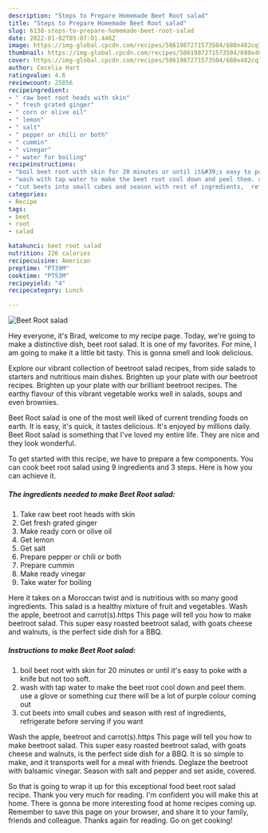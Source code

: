 ```yaml
---
description: "Steps to Prepare Homemade Beet Root salad"
title: "Steps to Prepare Homemade Beet Root salad"
slug: 6138-steps-to-prepare-homemade-beet-root-salad
date: 2022-01-02T05:07:01.446Z
image: https://img-global.cpcdn.com/recipes/5861987271573504/680x482cq70/beet-root-salad-recipe-main-photo.jpg
thumbnail: https://img-global.cpcdn.com/recipes/5861987271573504/680x482cq70/beet-root-salad-recipe-main-photo.jpg
cover: https://img-global.cpcdn.com/recipes/5861987271573504/680x482cq70/beet-root-salad-recipe-main-photo.jpg
author: Cecelia Hart
ratingvalue: 4.6
reviewcount: 25856
recipeingredient:
- " raw beet root heads with skin"
- " fresh grated ginger"
- " corn or olive oil"
- " lemon"
- " salt"
- " pepper or chili or both"
- " cummin"
- " vinegar"
- " water for boiling"
recipeinstructions:
- "boil beet root with skin for 20 minutes or until it&#39;s easy to poke with a knife but not too soft."
- "wash with tap water to make the beet root cool down and peel them. use a glove or something cuz there will be a lot of purple colour coming out"
- "cut beets into small cubes and season with rest of ingredients,  refrigerate before serving if you want"
categories:
- Recipe
tags:
- beet
- root
- salad

katakunci: beet root salad 
nutrition: 226 calories
recipecuisine: American
preptime: "PT39M"
cooktime: "PT53M"
recipeyield: "4"
recipecategory: Lunch

---
```



![Beet Root salad](https://img-global.cpcdn.com/recipes/5861987271573504/680x482cq70/beet-root-salad-recipe-main-photo.jpg)

Hey everyone, it's Brad, welcome to my recipe page. Today, we're going to make a distinctive dish, beet root salad. It is one of my favorites. For mine, I am going to make it a little bit tasty. This is gonna smell and look delicious.

Explore our vibrant collection of beetroot salad recipes, from side salads to starters and nutritious main dishes. Brighten up your plate with our beetroot recipes. Brighten up your plate with our brilliant beetroot recipes. The earthy flavour of this vibrant vegetable works well in salads, soups and even brownies.

Beet Root salad is one of the most well liked of current trending foods on earth. It is easy, it's quick, it tastes delicious. It's enjoyed by millions daily. Beet Root salad is something that I've loved my entire life. They are nice and they look wonderful.


To get started with this recipe, we have to prepare a few components. You can cook beet root salad using 9 ingredients and 3 steps. Here is how you can achieve it.

<!--inarticleads1-->

##### The ingredients needed to make Beet Root salad:

1. Take  raw beet root heads with skin
1. Get  fresh grated ginger
1. Make ready  corn or olive oil
1. Get  lemon
1. Get  salt
1. Prepare  pepper or chili or both
1. Prepare  cummin
1. Make ready  vinegar
1. Take  water for boiling


Here it takes on a Moroccan twist and is nutritious with so many good ingredients. This salad is a healthy mixture of fruit and vegetables. Wash the apple, beetroot and carrot(s).https This page will tell you how to make beetroot salad. This super easy roasted beetroot salad, with goats cheese and walnuts, is the perfect side dish for a BBQ. 

<!--inarticleads2-->

##### Instructions to make Beet Root salad:

1. boil beet root with skin for 20 minutes or until it&#39;s easy to poke with a knife but not too soft.
1. wash with tap water to make the beet root cool down and peel them. use a glove or something cuz there will be a lot of purple colour coming out
1. cut beets into small cubes and season with rest of ingredients,  refrigerate before serving if you want


Wash the apple, beetroot and carrot(s).https This page will tell you how to make beetroot salad. This super easy roasted beetroot salad, with goats cheese and walnuts, is the perfect side dish for a BBQ. It is so simple to make, and it transports well for a meal with friends. Deglaze the beetroot with balsamic vinegar. Season with salt and pepper and set aside, covered. 

So that is going to wrap it up for this exceptional food beet root salad recipe. Thank you very much for reading. I'm confident you will make this at home. There is gonna be more interesting food at home recipes coming up. Remember to save this page on your browser, and share it to your family, friends and colleague. Thanks again for reading. Go on get cooking!
